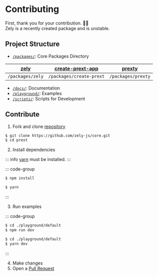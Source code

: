 # Contributing

First, thank you for your contribution. 🚀🚀  
Zely is a recently created package and is unstable.

## Project Structure

- [`/packages/`](https://github.com/zely-js/core/tree/main/packages): Core Packages Directory

| [zely](https://npmjs.com/package/zely) | [create-prext-app](https://npmjs.com/package/create-prext-app) | [prexty](https://npmjs.com/package/prexty) |
| -------------------------------------- | -------------------------------------------------------------- | ------------------------------------------ |
| `/packages/zely`                       | `/packages/create-prext`                                       | `/packages/prexty`                         |

- [`/docs/`](https://github.com/zely-js/core/tree/main/docs): Documentation
- [`/playground/`](https://github.com/zely-js/core/tree/main/playground): Examples
- [`/scripts/`](https://github.com/zely-js/core/tree/main/scripts): Scripts for Development

## Contribute

1. Fork and clone [repository](https://github.com/zely-js/core)

```sh
$ git clone https://github.com/zely-js/core.git
$ cd prext
```

2. Install dependencies

::: info
[yarn](https://yarnpkg.com/) must be installed.
:::

::: code-group

```sh [npm]
$ npm install
```

```sh [yarn]
$ yarn
```

:::

3. Run examples

::: code-group

```sh [npm]
$ cd ./playground/default
$ npm run dev
```

```sh [yarn]
$ cd ./playground/default
$ yarn dev
```

:::

4. Make changes
5. Open a [Pull Request](https://github.com/zely-js/core/pulls)
